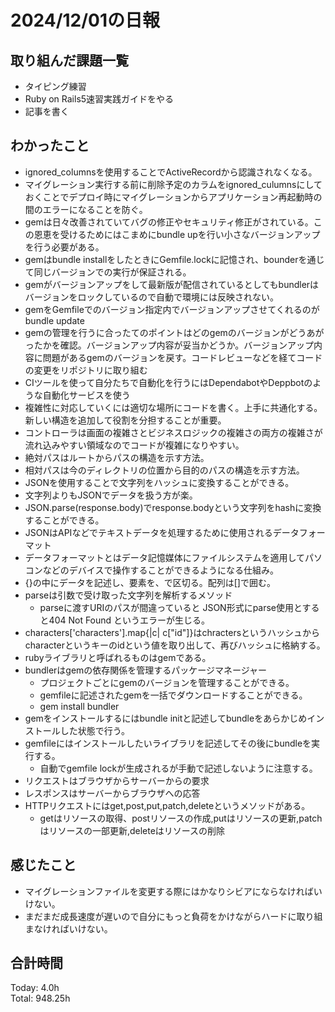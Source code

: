 # 2024/12/01の日報
## 取り組んだ課題一覧
* タイピング練習
* Ruby on Rails5速習実践ガイドをやる
* 記事を書く
## わかったこと
*  ignored_columnsを使用することでActiveRecordから認識されなくなる。
  *  マイグレーション実行する前に削除予定のカラムをignored_culumnsにしておくことでデプロイ時にマイグレーションからアプリケーション再起動時の間のエラーになることを防ぐ。
*  gemは日々改善されていてバグの修正やセキュリティ修正がされている。この恩恵を受けるためにはこまめにbundle upを行い小さなバージョンアップを行う必要がある。
*  gemはbundle installをしたときにGemfile.lockに記憶され、bounderを通じて同じバージョンでの実行が保証される。
  *  gemがバージョンアップをして最新版が配信されているとしてもbundlerはバージョンをロックしているので自動で環境には反映されない。
  *  gemをGemfileでのバージョン指定内でバージョンアップさせてくれるのがbundle update
*  gemの管理を行うに合ったてのポイントはどのgemのバージョンがどうあがったかを確認。バージョンアップ内容が妥当かどうか。バージョンアップ内容に問題があるgemのバージョンを戻す。コードレビューなどを経てコードの変更をリポジトリに取り組む
*  CIツールを使って自分たちで自動化を行うにはDependabotやDeppbotのような自動化サービスを使う
*  複雑性に対応していくには適切な場所にコードを書く。上手に共通化する。新しい構造を追加して役割を分担することが重要。
*  コントローラは画面の複雑さとビジネスロジックの複雑さの両方の複雑さが流れ込みやすい領域なのでコードが複雑になりやすい。
*  絶対パスはルートからパスの構造を示す方法。
*  相対パスは今のディレクトリの位置から目的のパスの構造を示す方法。
*  JSONを使用することで文字列をハッシュに変換することができる。
  * 文字列よりもJSONでデータを扱う方が楽。
  * JSON.parse(response.body)でresponse.bodyという文字列をhashに変換することができる。
  * JSONはAPIなどでテキストデータを処理するために使用されるデータフォーマット
  * データフォーマットとはデータ記憶媒体にファイルシステムを適用してパソコンなどのデバイスで操作することができるようになる仕組み。
  * {}の中にデータを記述し、要素を、で区切る。配列は[]で囲む。
* parseは引数で受け取った文字列を解析するメソッド
  * parseに渡すURIのパスが間違っていると JSON形式にparse使用とすると404 Not Found というエラーが生じる。
* characters['characters'].map{|c| c["id"]}はchractersというハッシュからcharacterというキーのidという値を取り出して、再びハッシュに格納する。
* rubyライブラリと呼ばれるものはgemである。
* bundlerはgemの依存関係を管理するパッケージマネージャー
  * プロジェクトごとにgemのバージョンを管理することができる。 
  * gemfileに記述されたgemを一括でダウンロードすることができる。
  * gem install bundler
* gemをインストールするにはbundle initと記述してbundleをあらかじめインストールした状態で行う。
* gemfileにはインストールしたいライブラリを記述してその後にbundleを実行する。
  * 自動でgemfile lockが生成されるが手動で記述しないように注意する。
* リクエストはブラウザからサーバーからの要求
* レスポンスはサーバーからブラウザへの応答
* HTTPリクエストにはget,post,put,patch,deleteというメソッドがある。
  * getはリソースの取得、postリソースの作成,putはリソースの更新,patchはリソースの一部更新,deleteはリソースの削除                  
## 感じたこと
* マイグレーションファイルを変更する際にはかなりシビアにならなければいけない。
* まだまだ成長速度が遅いので自分にもっと負荷をかけながらハードに取り組まなければいけない。
## 合計時間  
Today: 4.0h<br>
Total: 948.25h
